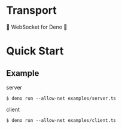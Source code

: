 # Transport
🦕 WebSocket for Deno 🦕

# Quick Start
## Example

server

```
$ deno run --allow-net examples/server.ts
```

client

```
$ deno run --allow-net examples/client.ts
```
